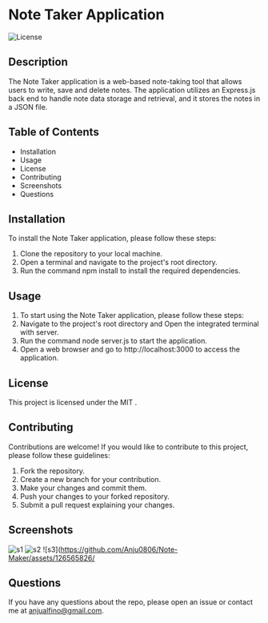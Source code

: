 # Note Taker Application
![License](https://img.shields.io/badge/License-MIT-yellow.svg)

## Description

The Note Taker application is a web-based note-taking tool that allows users to write, save and delete notes. The application utilizes an Express.js back end to handle note data storage and retrieval, and it stores the notes in a JSON file. 


## Table of Contents

 - Installation
 - Usage
 - License
 - Contributing
 - Screenshots
 - Questions

## Installation

To install the Note Taker application, please follow these steps:

1. Clone the repository to your local machine.
2. Open a terminal and navigate to the project's root directory.
3. Run the command npm install to install the required dependencies.


## Usage

1. To start using the Note Taker application, please follow these steps:
2. Navigate to the project's root directory and Open the integrated terminal with server.
3. Run the command node server.js to start the application.
4. Open a web browser and go to http://localhost:3000 to access the application.

## License

This project is licensed under the MIT .

## Contributing

Contributions are welcome! If you would like to contribute to this project, please follow these guidelines:

1. Fork the repository.
2. Create a new branch for your contribution.
3. Make your changes and commit them.
4. Push your changes to your forked repository.
5. Submit a pull request explaining your changes.

## Screenshots
![s1](https://github.com/Anju0806/Note-Maker/assets/126565826/f7f14c07-4ce7-4800-b0e8-6e1a5e51e936)
![s2](https://github.com/Anju0806/Note-Maker/assets/126565826/79a8c01f-c4ad-4214-b92c-a0679af73f7f)
![s3](https://github.com/Anju0806/Note-Maker/assets/126565826/

## Questions
If you have any questions about the repo, please open an issue or contact me at anjualfino@gmail.com. 
